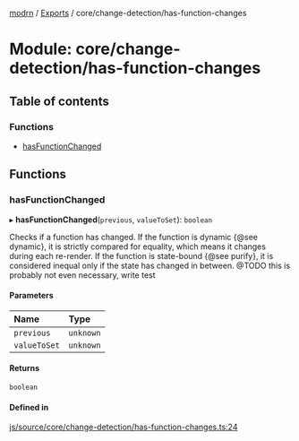 [modrn](../README.md) / [Exports](../modules.md) / core/change-detection/has-function-changes

# Module: core/change-detection/has-function-changes

## Table of contents

### Functions

- [hasFunctionChanged](core_change_detection_has_function_changes.md#hasfunctionchanged)

## Functions

### hasFunctionChanged

▸ **hasFunctionChanged**(`previous`, `valueToSet`): `boolean`

Checks if a function has changed. If the function is dynamic {@see dynamic}, it is strictly compared for equality,
which means it changes during each re-render. If the function is state-bound {@see purify}, it is considered
inequal only if the state has changed in between. @TODO this is probably not even necessary, write test

#### Parameters

| Name | Type |
| :------ | :------ |
| `previous` | `unknown` |
| `valueToSet` | `unknown` |

#### Returns

`boolean`

#### Defined in

[js/source/core/change-detection/has-function-changes.ts:24](https://github.com/alexbfr/modrn/blob/e23b9e9/modrn.ts/js/source/core/change-detection/has-function-changes.ts#L24)
